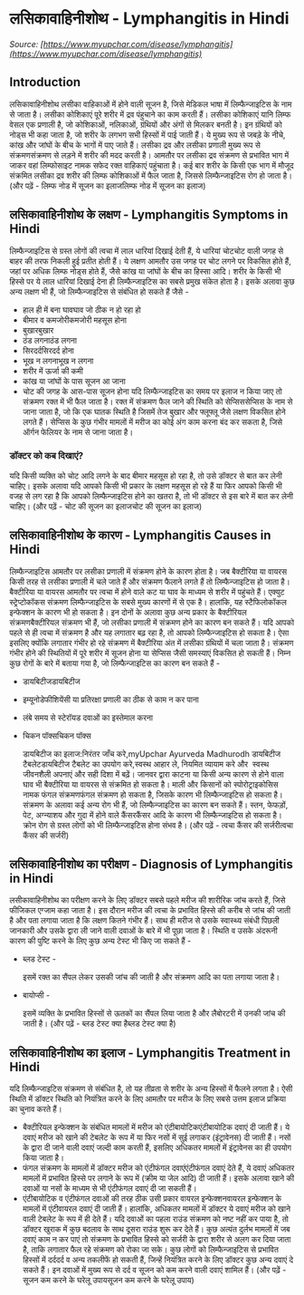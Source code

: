 # लसिकावाहिनीशोथ - Lymphangitis in Hindi
_Source: [https://www.myupchar.com/disease/lymphangitis](https://www.myupchar.com/disease/lymphangitis)_

## Introduction
लसिकावाहिनीशोथ लसीका वाहिकाओं में होने वाली सूजन है, जिसे मेडिकल भाषा में लिम्फैन्जाइटिस के नाम से जाता है। लसीका कोशिकाएं पूरे शरीर में द्रव पंहुचाने का काम करती हैं। लसीका कोशिकाएं यानि लिम्फ वेसल एक प्रणाली है, जो कोशिकाओं, नलिकाओं, ग्रंथियों और अंगों से मिलकर बनती है। इन ग्रंथियों को नोड्स भी कहा जाता है, जो शरीर के लगभग सभी हिस्सों में पाई जाती हैं। ये मुख्य रूप से जबड़े के नीचे, कांख और जांघों के बीच के भागों में पाए जाते हैं।
लसीका द्रव और लसीका प्रणाली मुख्य रूप से संक्रमणसंक्रमण से लड़ने में शरीर की मदद करती है। आमतौर पर लसीका द्रव संक्रमण से प्रभावित भाग में जाकर वहां लिम्फोसाइट नामक सफेद रक्त वाहिकाएं पहुंचाता है। कई बार शरीर के किसी एक भाग में मौजूद संक्रमित लसीका द्रव शरीर की लिम्फ कोशिकाओं में फैल जाता है, जिससे लिम्फैन्जाइटिस रोग हो जाता है।
(और पढ़ें - लिम्फ नोड में सूजन का इलाजलिम्फ नोड में सूजन का इलाज)

## लसिकावाहिनीशोथ के लक्षण - Lymphangitis Symptoms in Hindi
लिम्फैन्जाइटिस से ग्रस्त लोगों की त्वचा में लाल धारियां दिखाई देती हैं, ये धारियां चोटचोट वाली जगह से बाहर की तरफ निकली हुई प्रतीत होती हैं। ये लक्षण आमतौर उस जगह पर चोट लगने पर विकसित होते हैं, जहां पर अधिक लिम्फ नोड्स होते हैं, जैसे कांख या जांघों के बीच का हिस्सा आदि।
शरीर के किसी भी हिस्से पर ये लाल धारियां दिखाई देना ही लिम्फैन्जाइटिस का सबसे प्रमुख संकेत होता है। इसके अलावा कुछ अन्य लक्षण भी हैं, जो लिम्फैन्जाइटिस से संबंधित हो सकते हैं जैसे -
- हाल ही में बना घावघाव जो ठीक न हो रहा हो
- बीमार व कमजोरीकमजोरी महसूस होना
- बुखारबुखार
- ठंड लगनाठंड लगना
- सिरदर्दसिरदर्द होना
- भूख न लगनाभूख न लगना
- शरीर में ऊर्जा की कमी
- कांख या जांघों के पास सूजन आ जाना
- चोट की जगह के आस-पास सूजन होना
यदि लिम्फैन्जाइटिस का समय पर इलाज न किया जाए तो संक्रमण रक्त में भी फैल जाता है। रक्त में संक्रमण फैल जाने की स्थिति को सेप्सिससेप्सिस के नाम से जाना जाता है, जो कि एक घातक स्थिति है जिसमें तेज बुखार और फ्लूफ्लू जैसे लक्षण विकसित होने लगते हैं। सेप्सिस के कुछ गंभीर मामलों में मरीज का कोई अंग काम करना बंद कर सकता है, जिसे ऑर्गन फेलियर के नाम से जाना जाता है।
### डॉक्टर को कब दिखाएं?
यदि किसी व्यक्ति को चोट आदि लगने के बाद बीमार महसूस हो रहा है, तो उसे डॉक्टर से बात कर लेनी चाहिए। इसके अलावा यदि आपको किसी भी प्रकार के लक्षण महसूस हो रहे हैं या फिर आपको किसी भी वजह से लग रहा है कि आपको लिम्फैन्जाइटिस होने का खतरा है, तो भी डॉक्टर से इस बारे में बात कर लेनी चाहिए।
(और पढ़ें - चोट की सूजन का इलाजचोट की सूजन का इलाज)

## लसिकावाहिनीशोथ के कारण - Lymphangitis Causes in Hindi
लिम्फैन्जाइटिस आमतौर पर लसीका प्रणाली में संक्रमण होने के कारण होता है। जब बैक्टीरिया या वायरस किसी तरह से लसीका प्रणाली में चले जाते हैं और संक्रमण फैलाने लगते हैं तो लिम्फैन्जाइटिस हो जाता है। बैक्टीरिया या वायरस आमतौर पर त्वचा में होने वाले कट या घाव के माध्यम से शरीर में पहुंचते हैं।
एक्युट स्ट्रेप्टोकॉकस संक्रमण लिम्फैन्जाइटिस के सबसे मुख्य कारणों में से एक है। हालांकि, यह स्टैफिलोकॉकल इन्फेक्शन के कारण भी हो सकता है। इन दोनों के अलावा कुछ अन्य प्रकार के बैक्टीरियल संक्रमणबैक्टीरियल संक्रमण भी हैं, जो लसीका प्रणाली में संक्रमण होने का कारण बन सकते हैं।
यदि आपको पहले से ही त्वचा में संक्रमण है और यह लगातार बढ़ रहा है, तो आपको लिम्फैन्जाइटिस हो सकता है। ऐसा इसलिए क्योंकि लगातार गंभीर हो रहे संक्रमण में बैक्टीरिया अंत में लसीका ग्रंथियों में चला जाता है। संक्रमण गंभीर होने की स्थितियों में पूरे शरीर में सूजन होना या सेप्सिस जैसी समस्याएं विकसित हो सकती हैं।
निम्न कुछ रोगों के बारे में बताया गया है, जो लिम्फैन्जाइटिस का कारण बन सकते हैं -
- डायबिटीजडायबिटीज
- इम्यूनोडेफीशियेंसी या प्रतिरक्षा प्रणाली का ठीक से काम न कर पाना
- लंबे समय से स्टेरॉयड दवाओं का इस्तेमाल करना
- चिकन पॉक्सचिकन पॉक्स

	डायबिटीज का इलाज:निरंतर जाँच करे,myUpchar Ayurveda Madhurodh डायबिटीज टैबलेटडायबिटीज टैबलेट का उपयोग करे,स्वस्थ आहार ले, नियमित व्यायाम करे और  स्वस्थ जीवनशैली अपनाएं और सही दिशा में बढ़ें।
जानवर द्वारा काटना या किसी अन्य कारण से होने वाला घाव भी बैक्टीरिया या वायरस से संक्रमित हो सकता है। माली और किसानों को स्पोरोट्राइकोसिस नामक फंगल संक्रमणफंगल संक्रमण हो सकता है, जिसके कारण भी लिम्फैन्जाइटिस हो सकता है।
संक्रमण के अलावा कई अन्य रोग भी हैं, जो लिम्फैन्जाइटिस का कारण बन सकते हैं। स्तन, फेफड़ों, पेट, अग्न्याशय और गुदा में होने वाले कैंसरकैंसर आदि के कारण भी लिम्फैन्जाइटिस हो सकता है। क्रोन रोग से ग्रस्त लोगों को भी लिम्फैन्जाइटिस होना संभव है।
(और पढ़ें - त्वचा कैंसर की सर्जरीत्वचा कैंसर की सर्जरी)

## लसिकावाहिनीशोथ का परीक्षण - Diagnosis of Lymphangitis in Hindi
लसीकावाहिनीशोथ का परीक्षण करने के लिए डॉक्टर सबसे पहले मरीज की शारीरिक जांच करते हैं, जिसे फीजिकल एग्जाम कहा जाता है। इस दौरान मरीज की त्वचा के प्रभावित हिस्से की करीब से जांच की जाती है और पता लगाया जाता है कि लक्षण कितने गंभीर हैं। साथ ही मरीज से उसके स्वास्थ्य संबंधी पिछली जानकारी और उसके द्वारा ली जाने वाली दवाओं के बारे में भी पूछा जाता है। स्थिति व उसके अंदरूनी कारण की पुष्टि करने के लिए कुछ अन्य टेस्ट भी किए जा सकते हैं -
- ब्लड टेस्ट -
	इसमें रक्त का सैंपल लेकर उसकी जांच की जाती है और संक्रमण आदि का पता लगाया जाता है।
- बायोप्सी -
	इसमें व्यक्ति के प्रभावित हिस्सों से ऊतकों का सैंपल लिया जाता है और लैबोरटरी में उनकी जांच की जाती है।
(और पढ़ें - ब्लड टेस्ट क्या हैब्लड टेस्ट क्या है)

## लसिकावाहिनीशोथ का इलाज - Lymphangitis Treatment in Hindi
यदि लिम्फैन्जाइटिस संक्रमण से संबंधित है, तो यह तीव्रता से शरीर के अन्य हिस्सों में फैलने लगता है। ऐसी स्थिति में डॉक्टर स्थिति को नियंत्रित करने के लिए आमतौर पर मरीज के लिए सबसे उत्तम इलाज प्रक्रिया का चुनाव करते हैं।
- बैक्टीरियल इन्फेक्शन के संबंधित मामलों में मरीज को एंटीबायोटिकएंटीबायोटिक दवाएं दी जाती हैं। ये दवाएं मरीज को खाने की टेबलेट के रूप में या फिर नसों में सुई लगाकर (इंट्रावेनस) दी जाती हैं। नसों के द्वारा दी जाने वाली दवाएं जल्दी काम करती हैं, इसलिए अधिकतर मामलों में इंट्रावेनस का ही उपयोग किया जाता है।
- फंगल संक्रमण के मामलों में डॉक्टर मरीज को एंटीफंगल दवाएंएंटीफंगल दवाएं देते हैं, ये दवाएं अधिकतर मामलों में प्रभावित हिस्से पर लगाने के रूप में (क्रीम या जेल आदि) दी जाती हैं। इसके अलावा खाने की दवाओं या नसों के माध्यम से भी एंटीफंगल दवाएं दी जा सकती हैं।
- एंटीबायोटिक व एंटीफंगल दवाओं की तरह ठीक उसी प्रकार वायरल इन्फेक्शनवायरल इन्फेक्शन के मामलों में एंटीवायरल दवाएं दी जाती हैं। हालांकि, अधिकतर मामलों में डॉक्टर ये दवाएं मरीज को खाने वाली टेबलेट के रूप में ही देते हैं।
यदि दवाओं का पहला राउंड संक्रमण को नष्ट नहीं कर पाया है, तो डॉक्टर खुराक में कुछ बदलाव के साथ दूसरा राउंड शुरू कर देते हैं।
कुछ अत्यंत दुर्लभ मामलों में जब दवाएं काम न कर पाएं तो संक्रमण के प्रभावित हिस्से को सर्जरी के द्वारा शरीर से अलग कर दिया जाता है, ताकि लगातार फैल रहे संक्रमण को रोका जा सके।
कुछ लोगों को लिम्फैन्जाइटिस से प्रभावित हिस्सों में दर्ददर्द व अन्य तकलीफें हो सकती हैं, जिन्हें नियंत्रित करने के लिए डॉक्टर कुछ अन्य दवाएं दे सकते हैं। इन दवाओं में मुख्य रूप से दर्द व सूजन को कम करने वाली दवाएं शामिल हैं।
(और पढ़ें - सूजन कम करने के घरेलू उपायसूजन कम करने के घरेलू उपाय)

